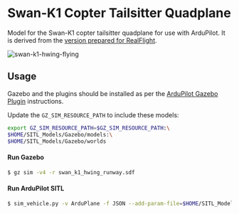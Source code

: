 # Swan-K1 Copter Tailsitter Quadplane

Model for the Swan-K1 copter tailsitter quadplane for use with ArduPilot.
It is derived from the [version prepared for RealFlight](https://github.com/ArduPilot/SITL_Models/tree/master/RealFlight/Released_Models/QuadPlanes/Tailsitters/Swan_K-1_HWing).


![swan-k1-hwing-flying](https://user-images.githubusercontent.com/24916364/210408630-01e5f56d-57ba-430e-b04d-62cb8d232527.png)


## Usage

Gazebo and the plugins should be installed as per the [ArduPilot Gazebo Plugin](https://github.com/ArduPilot/ardupilot_gazebo) instructions.

Update the `GZ_SIM_RESOURCE_PATH` to include these models:

```bash
export GZ_SIM_RESOURCE_PATH=$GZ_SIM_RESOURCE_PATH:\
$HOME/SITL_Models/Gazebo/models:\
$HOME/SITL_Models/Gazebo/worlds
```

#### Run Gazebo

```bash
$ gz sim -v4 -r swan_k1_hwing_runway.sdf
```

#### Run ArduPilot SITL

```bash
$ sim_vehicle.py -v ArduPlane -f JSON --add-param-file=$HOME/SITL_Models/Gazebo/config/swan_k1_hwing.param --console --map
```
